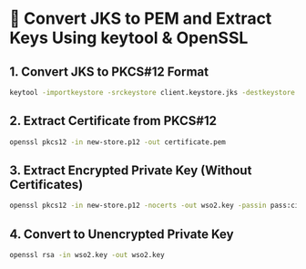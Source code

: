 # 🔐 Convert JKS to PEM and Extract Keys Using keytool & OpenSSL

## 1. Convert JKS to PKCS#12 Format
```bash
keytool -importkeystore -srckeystore client.keystore.jks -destkeystore new-store.p12 -deststoretype PKCS12
```

## 2. Extract Certificate from PKCS#12
```bash
openssl pkcs12 -in new-store.p12 -out certificate.pem
```

## 3. Extract Encrypted Private Key (Without Certificates)
```bash
openssl pkcs12 -in new-store.p12 -nocerts -out wso2.key -passin pass:ciscoCM1234stg
```

## 4. Convert to Unencrypted Private Key
```bash
openssl rsa -in wso2.key -out wso2.key
```
